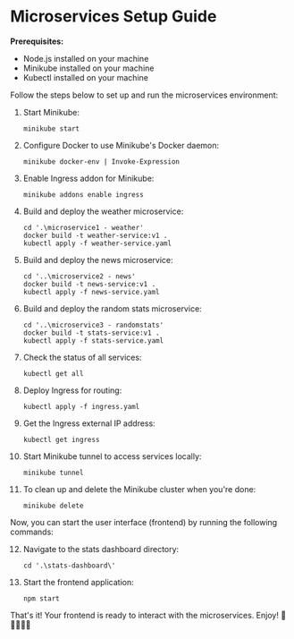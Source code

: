 # Microservices Setup Guide

**Prerequisites:**
- Node.js installed on your machine
- Minikube installed on your machine
- Kubectl installed on your machine

Follow the steps below to set up and run the microservices environment:

1. Start Minikube:
    ```
    minikube start
    ```
2. Configure Docker to use Minikube's Docker daemon:
    ```
    minikube docker-env | Invoke-Expression
    ```
3. Enable Ingress addon for Minikube:
    ```
    minikube addons enable ingress
    ```
4. Build and deploy the weather microservice:
    ```
    cd '.\microservice1 - weather'
    docker build -t weather-service:v1 .
    kubectl apply -f weather-service.yaml
    ```
5. Build and deploy the news microservice:
    ```
    cd '..\microservice2 - news'
    docker build -t news-service:v1 .
    kubectl apply -f news-service.yaml
    ```
6. Build and deploy the random stats microservice:
    ```
    cd '..\microservice3 - randomstats'
    docker build -t stats-service:v1 .
    kubectl apply -f stats-service.yaml
    ```
7. Check the status of all services:
    ```
    kubectl get all
    ```
8. Deploy Ingress for routing:
    ```
    kubectl apply -f ingress.yaml
    ```
9. Get the Ingress external IP address:
    ```
    kubectl get ingress
    ```
10. Start Minikube tunnel to access services locally:
     ```
     minikube tunnel
     ```

11. To clean up and delete the Minikube cluster when you're done:
     ```
     minikube delete
     ```

Now, you can start the user interface (frontend) by running the following commands:

12. Navigate to the stats dashboard directory:
     ```
     cd '.\stats-dashboard\'
     ```

13. Start the frontend application:
     ```
     npm start
     ```

That's it! Your frontend is ready to interact with the microservices. Enjoy! 🚀👩‍💻👨‍💻
